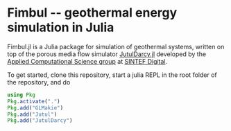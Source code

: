 # Fimbul -- geothermal energy simulation in Julia

Fimbul.jl is a Julia package for simulation of geothermal systems, written on top of the porous media flow simulator [JutulDarcy.jl](https://github.com/sintefmath/JutulDarcy.jl) developed by the [Applied Computational Science group](https://www.sintef.no/en/digital/departments-new/applied-mathematics/applied-computational-sciences/) at [SINTEF Digital](https://www.sintef.no/en/digital/).

To get started, clone this repository, start a julia REPL in the root folder of
the repository, and do
```julia
using Pkg
Pkg.activate(".")
Pkg.add("GLMakie")
Pkg.add("Jutul")
Pkg.add("JutulDarcy")
```
